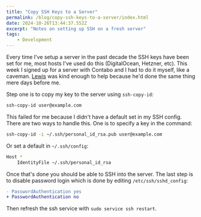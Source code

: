 ```yaml
---
title: "Copy SSH Keys to a Server"
permalink: /blog/copy-ssh-keys-to-a-server/index.html
date: 2024-10-26T13:44:37.552Z
excerpt: "Notes on setting up SSH on a fresh server"
tags:
    - Development
---
```


Every time I've setup a server in the past decade the SSH keys have been set for me, most hosts I've used do this (DigitalOcean, Hetzner, etc). This week I signed up for a server with Contabo and I had to do it myself, like a caveman. [Lewis](https://lewisdale.dev) was kind enough to help because he'd done the same thing mere days before me.

Step one is to copy my key to the server using `ssh-copy-id`:

```bash
ssh-copy-id user@example.com
```

This failed for me because I didn't have a default set in my SSH config. There are two ways to handle this. One is to specify a key in the command:

```bash
ssh-copy-id -i ~/.ssh/personal_id_rsa.pub user@example.com
```

Or set a default in `~/.ssh/config`:

```bash
Host *
	IdentityFile ~/.ssh/personal_id_rsa
```

Once that's done you should be able to SSH into the server. The last step is to disable password login which is done by editing `/etc/ssh/sshd_config`:

```diff
- PasswordAuthentication yes
+ PasswordAuthentication no
```
 
Then refresh the ssh service with `sudo service ssh restart`.